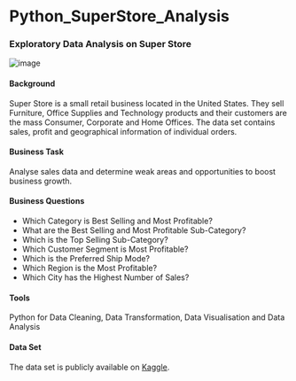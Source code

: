 # Python_SuperStore_Analysis
### Exploratory Data Analysis on Super Store

![image](https://www.istockphoto.com/photo/empty-aisles-at-a-supermarket-gm1556119299-526820226?utm_campaign=srp_photos_bottom&utm_content=https%3A%2F%2Funsplash.com%2Fs%2Fphotos%2Fsupermarket&utm_medium=affiliate&utm_source=unsplash&utm_term=supermarket%3A%3Aaffiliate-collections%3Aa)


#### Background
Super Store is a small retail business located in the United States. They sell Furniture, Office Supplies and Technology products and their customers are the mass Consumer, Corporate and Home Offices. The data set contains sales, profit and geographical information of individual orders.

#### Business Task
Analyse sales data and determine weak areas and opportunities to boost business growth.

#### Business Questions
- Which Category is Best Selling and Most Profitable?
- What are the Best Selling and Most Profitable Sub-Category?
- Which is the Top Selling Sub-Category?
- Which Customer Segment is Most Profitable?
- Which is the Preferred Ship Mode?
- Which Region is the Most Profitable?
- Which City has the Highest Number of Sales?

#### Tools
Python for Data Cleaning, Data Transformation, Data Visualisation and Data Analysis

#### Data Set
The data set is publicly available on [Kaggle](https://www.kaggle.com/akashkothare/tsf-datasets).

